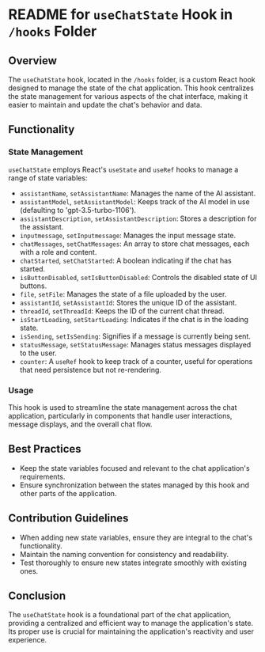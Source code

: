 # README for `useChatState` Hook in `/hooks` Folder

## Overview
The `useChatState` hook, located in the `/hooks` folder, is a custom React hook designed to manage the state of the chat application. This hook centralizes the state management for various aspects of the chat interface, making it easier to maintain and update the chat's behavior and data.

## Functionality

### State Management
`useChatState` employs React's `useState` and `useRef` hooks to manage a range of state variables:

- `assistantName`, `setAssistantName`: Manages the name of the AI assistant.
- `assistantModel`, `setAssistantModel`: Keeps track of the AI model in use (defaulting to 'gpt-3.5-turbo-1106').
- `assistantDescription`, `setAssistantDescription`: Stores a description for the assistant.
- `inputmessage`, `setInputmessage`: Manages the input message state.
- `chatMessages`, `setChatMessages`: An array to store chat messages, each with a role and content.
- `chatStarted`, `setChatStarted`: A boolean indicating if the chat has started.
- `isButtonDisabled`, `setIsButtonDisabled`: Controls the disabled state of UI buttons.
- `file`, `setFile`: Manages the state of a file uploaded by the user.
- `assistantId`, `setAssistantId`: Stores the unique ID of the assistant.
- `threadId`, `setThreadId`: Keeps the ID of the current chat thread.
- `isStartLoading`, `setStartLoading`: Indicates if the chat is in the loading state.
- `isSending`, `setIsSending`: Signifies if a message is currently being sent.
- `statusMessage`, `setStatusMessage`: Manages status messages displayed to the user.
- `counter`: A `useRef` hook to keep track of a counter, useful for operations that need persistence but not re-rendering.

### Usage
This hook is used to streamline the state management across the chat application, particularly in components that handle user interactions, message displays, and the overall chat flow.

## Best Practices
- Keep the state variables focused and relevant to the chat application's requirements.
- Ensure synchronization between the states managed by this hook and other parts of the application.

## Contribution Guidelines
- When adding new state variables, ensure they are integral to the chat's functionality.
- Maintain the naming convention for consistency and readability.
- Test thoroughly to ensure new states integrate smoothly with existing ones.

## Conclusion
The `useChatState` hook is a foundational part of the chat application, providing a centralized and efficient way to manage the application's state. Its proper use is crucial for maintaining the application's reactivity and user experience.